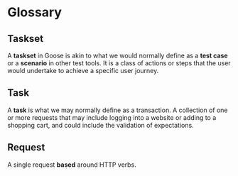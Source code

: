 # Glossary

## Taskset
A **taskset** in Goose is akin to what we would normally define as a **test
case** or a **scenario** in other test tools. It is a class of actions or steps
that the user would undertake to achieve a specific user journey.

## Task
A **task** is what we may normally define as a transaction. A collection of one
or more requests that may include logging into a website or adding to a
shopping cart, and could include the validation of expectations.

## Request
A single request **based** around HTTP verbs.
